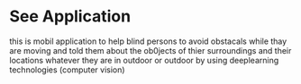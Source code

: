 # See Application 
this is mobil application to help blind persons to avoid obstacals while thay are moving and told them about the ob0jects of thier surroundings and their locations whatever they are in outdoor or outdoor by using deeplearning technologies (computer vision)
 
